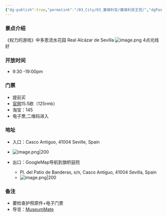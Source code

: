 ```yaml
---
{"dg-publish":true,"permalink":"/03_City/03_塞维利亚/塞维利亚王宫/","dgPassFrontmatter":true}
---
```


### 景点介绍
《权力的游戏》中多恩流水花园
Real Alcázar de Sevilla
![image.png](https://obsidan-1314364309.cos.ap-beijing.myqcloud.com/obsidan/20250306232354294.png)
4点光线好
### 开放时间
+ 9:30 -19:00pm
### 门票
+ 提前买
+ [官网](https://realalcazarsevilla.cliqueo.es/es/patronato-del-real-alcazar-de-sevilla/visita-real-alcazar-de-sevilla/)15.5欧（125rmb）
+ 淘宝：145
+ 电子票,二维码进入

### 地址
+ 入口：Casco Antiguo, 41004 Seville, Spain
+ ![image.png|200](https://obsidan-1314364309.cos.ap-beijing.myqcloud.com/obsidan/20250306232305452.png)

+ 出口：GoogleMap导航到旗帜庭院
	+ Pl. del Patio de Banderas, s/n, Casco Antiguo, 41004 Sevilla, Spain
	+ ![image.png|200](https://obsidan-1314364309.cos.ap-beijing.myqcloud.com/obsidan/20250306232318462.png)




### 备注
+ 要检查护照原件+电子门票
+  导览：[MuseumMate](https://app.museummate.net/museums/NzctUEFUUk9OQVRPIFJFQUwgQUxDQVpBUiBERSBTRVZJTExB/)
